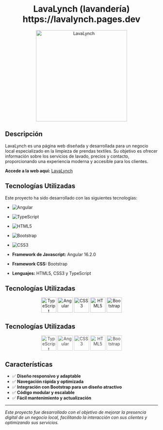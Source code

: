 <div align="center">
  <h1>LavaLynch (lavandería) <br> https://lavalynch.pages.dev </h1>
  <img src="https://github.com/Guido-Romano/lavalynch-rework/blob/main/src/assets/logo.svg" alt="LavaLynch" width="300">
</div>


##  Descripción

LavaLynch es una página web diseñada y desarrollada para un negocio local especializado en la limpieza de prendas textiles. Su objetivo es ofrecer información sobre los servicios de lavado, precios y contacto, proporcionando una experiencia moderna y accesible para los clientes.

**Accede a la web aquí:** [LavaLynch](https://lavalynch.pages.dev/)


##  Tecnologías Utilizadas

Este proyecto ha sido desarrollado con las siguientes tecnologías:
- ![Angular](https://img.shields.io/badge/Angular-DD0031?style=for-the-badge&logo=angular&logoColor=white)
- ![TypeScript](https://img.shields.io/badge/TypeScript-007ACC?style=for-the-badge&logo=typescript&logoColor=white)
- ![HTML5](https://img.shields.io/badge/HTML5-E34F26?style=for-the-badge&logo=html5&logoColor=white)
- ![Bootstrap](https://img.shields.io/badge/Bootstrap-7952B3?style=for-the-badge&logo=bootstrap&logoColor=white)
- ![CSS3](https://img.shields.io/badge/CSS3-1572B6?style=for-the-badge&logo=css3&logoColor=white)

- **Framework de Javascript:** Angular 16.2.0
- **Framework CSS:** Bootstrap 
- **Lenguajes:** HTML5, CSS3 y TypeScript 

## Tecnologías Utilizadas

<div align="center">
  <img src="https://cdn.jsdelivr.net/gh/devicons/devicon/icons/typescript/typescript-original.svg" alt="TypeScript" width="50" />
  <img src="https://cdn.jsdelivr.net/gh/devicons/devicon/icons/angularjs/angularjs-original.svg" alt="Angular" width="50" />
  <img src="https://cdn.jsdelivr.net/gh/devicons/devicon/icons/css3/css3-original.svg" alt="CSS3" width="50" />
  <img src="https://cdn.jsdelivr.net/gh/devicons/devicon/icons/html5/html5-original.svg" alt="HTML5" width="50" />
  <img src="https://cdn.jsdelivr.net/gh/devicons/devicon/icons/bootstrap/bootstrap-original.svg" alt="Bootstrap" width="50" />
</div>

## Tecnologías Utilizadas

<div align="center">
  <img src="https://cdn.jsdelivr.net/gh/devicons/devicon/icons/typescript/typescript-original.svg" alt="TypeScript" width="50" style="opacity:0.8;" />
  <img src="https://cdn.jsdelivr.net/gh/devicons/devicon/icons/angularjs/angularjs-original.svg" alt="Angular" width="50" style="opacity:0.8;" />
  <img src="https://cdn.jsdelivr.net/gh/devicons/devicon/icons/css3/css3-original.svg" alt="CSS3" width="50" style="opacity:0.8;" />
  <img src="https://cdn.jsdelivr.net/gh/devicons/devicon/icons/html5/html5-original.svg" alt="HTML5" width="50" style="opacity:0.8;" />
  <img src="https://cdn.jsdelivr.net/gh/devicons/devicon/icons/bootstrap/bootstrap-original.svg" alt="Bootstrap" width="50" style="opacity:0.8;" />
</div>

## Características

- ✅ **Diseño responsivo y adaptable**  
- ✅ **Navegación rápida y optimizada**  
- ✅ **Integración con Bootstrap para un diseño atractivo**  
- ✅ **Código modular y escalable**  
- ✅ **Fácil mantenimiento y actualización**   


---
 *Este proyecto fue desarrollado con el objetivo de mejorar la presencia digital de un negocio local, facilitando la interacción con sus clientes y optimizando sus servicios.*
